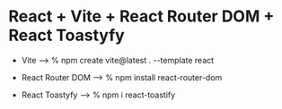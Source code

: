 # React + Vite + React Router DOM + React Toastyfy

- Vite -->  % npm create vite@latest . --template react

- React Router DOM  -->  % npm install react-router-dom

- React Toastyfy -->    % npm i react-toastify
